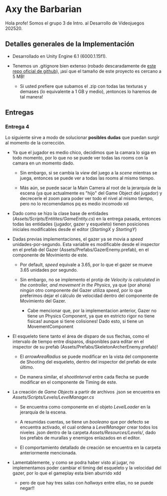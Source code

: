 # Axy the Barbarian

Hola profe! Somos el grupo 3 de Intro. al Desarrollo de Videojuegos 202520.

## Detalles generales de la Implementación

* Desarrollado en Unity Engine 6.1 (6000.1.15f1).

* Tenemos un .gitignore bien extenso (robado descaradamente de [este repo oficial de github](https://github.com/github/gitignore/blob/main/Unity.gitignore)), ¡así que el tamaño de este proyecto es cercano a 5 MB!

    * Si usted prefiere que subamos el .zip con todas las texturas y demases (lo equivalente a 1 GB y medio), ¡entonces lo haremos de tal manera!

## Entregas

### Entrega 4

Lo siguiente sirve a modo de solucionar **posibles dudas** que puedan surgir al momento de la corrección.

* Ya que el jugador es medio chico, decidimos que la camara lo siga en todo momento, por lo que no se puede ver todas las rooms con la camara en un momento dado.

    * Sin embargo, si se cambia la *view* del juego a la *scene* mientras se juega, entonces se puede ver a todas las rooms al mismo tiempo. 

    * Más aún, se puede sacar la Main Camera al root de la jerarquía de la escena (ya que actualmente es "hijo" del Game Object del jugador) y decrecerle el zoom para poder ver todo el nivel al mismo tiempo, pero no lo recomendamos pq es medio incomodo xd

* Dado como se hizo la clase base de entidades (*Assets/Scripts/Entitites/GameEntity.cs*) en la entrega pasada, entonces todas las entidades (jugador, gazer y esqueleto) tienen posiciones iniciales modificables desde el editor (*StartingX* y *StartingY*)

* Dadas previas implementaciones, el gazer ya se movia a *speed* unidades-por-segundo. Esta variable es modificable desde el inspector en el prefab del Gazer (Assets/Prefabs/GazerEnemy.prefab), en el componente de Movimiento de este.

    * Por default, *speed* equivale a 3.65, por lo que el gazer se mueve 3.65 unidades por segundo.

    * Sin embargo, no se implemento el protip de *Velocity is calculated in the controller, and movement in the Physics*, ya que (por ahora) ningún otro componente del Gazer utiliza *speed*, por lo que preferimos dejar el cálculo de velocidad dentro del componente de Movimiento del Gazer.

        * Cabe mencionar que, por la implementacion anterior, Gazer no tiene un Physics Component, ya que en estricto rigor no tiene fisicas! aunque si tiene colisiones! Dado esto, si tiene un MovementComponent

* El esqueleto tiene tanto el área de disparo de sus flechas, como el intervalo de tiempo entre disparos, disponibles para editar en el inspector de su prefab (Assets/Prefabs/SkeletonArcherEnemy.prefab)!

    * El *arrowAreaRadius* se puede modificar en la vista del componente de Shooting del esqueleto, dentro del inspector del prefab de este último.

    * De manera similar, el *shootInterval* entre cada flecha se puede modificar en el componente de Timing de este.

* La creación de *Game Objects* a partir de archivos .json se encuentra en *Assets/Scripts/Levels/LevelManager.cs*

    * Se encuentra como componente en el objeto *LevelLoader* en la jerarquía de la escena.

    * A resumidas cuentas, se tiene un *booleano* que por defecto se encuentra activado, el cual ordena a *LevelManager* crear todos los niveles .json dentro de la carpeta *Assets/Resources/Levels/*, dado los prefabs de murallas y enemigos enlazados en el editor.

    * El comportamiento detallado de creación se encuentra en la carpeta anteriormente mencionada.

* Lamentablemente, y como se podra haber visto al jugar, no implementamos poder cambiar el timing del esqueleto y la velocidad del gazer, por lo que el gameplay esta bien aburrido xdd 

    * pero de que hay tres salas con *hallways* entre ellas, no se puede negar!!